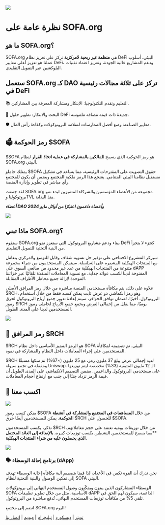 ![](../../static/1.png)

# نظرة عامة على SOFA.org

## **ما هو SOFA.org؟**

SOFA.org هي **منظمة غير ربحية لامركزية** تركز على تعزيز نظام DeFi البيئي. أسلوب عملنا هو تعزيز أعلى معايير DeFi، ودعم المشاريع عالية الجودة، وتعزيز اعتماد تقنيات البلوكشين عبر التمويل التقليدي.

## ستعمل SOFA.org كـ DAO تركز على ثلاثة مجالات رئيسية في DeFi

📚 التعليم وتقدم التكنولوجيا: الابتكار ومشاركة المعرفة بين المشاركين.

🔬 البحث والابتكار: تطوير حلول DeFi جديدة ذات قيمة مضافة ملموسة.

🛡 معايير الصناعة: وضع أفضل الممارسات لسلامة البروتوكولات وكفاءة رأس المال.

## **🗳 رمز الحوكمة $SOFA**

$SOFA هو رمز الحوكمة الذي يسمح **للمالكين بالمشاركة في عملية اتخاذ القرار** لنظام SOFA.org البيئي.

يمتلك حاملو $SOFA حقوق التصويت على المقترحات الرئيسية، مما يساعد في تشكيل مستقبل نظامنا البيئي المتنامي. يشجع هذا الرمز ملكية المجتمع ويضمن أن يكون للمجتمع رأي مباشر في تطوير وإدارة المنصة.

لقد جمعت SOFA.org مجموعة من الأعضاء المؤسسين والشركاء المتميزين لبدء نمو بروتوكولنا وTVL منذ البداية.

**_أعضاء DAO وأعضاء داعمون اعتبارًا من أوائل مايو 2024_**

![](../../static/partners.jpg)

## **ماذا تبني SOFA.org؟**

ستقوم SOFA.org ببناء ودعم مشاريع البروتوكول التي ستعزز نمو DeFi كجزء لا يتجزأ من البنية التحتية للتمويل التقليدي.

سيركز المشروع الافتتاحي على توفير حل تسوية شفاف وقابل للتوسع ولامركزي يتعامل مع المنتجات الهيكلية المشفرة على السلسلة. سيتمكن المستخدمون من شراء مجموعة متنوعة من المنتجات الهيكلية من عدد غير محدود من صانعي السوق على dAPP المفتوحة لدينا لكسب عوائد جذابة، مع تسوية المعاملات المنفذة تلقائيًا عبر خزائننا الموحدة لإزالة جميع مخاطر الأطراف المقابلة.

علاوة على ذلك، يتم مكافأة مستخدمي المنصة مباشرة من خلال رمز المرافق الأصلي $RCH، وهو رمز انكماشي ذو عرض ثابت يمكن كسبه فقط من خلال استخدام البروتوكول. أخيرًا، لضمان توافق الحوافز، سيتم إعادة تدوير جميع أرباح البروتوكول لحرق رموز $RCH يوميًا، مما يقلل من إجمالي العرض ويجمع جميع الأرباح لحاملي رموز المستخدمين لدينا على المدى الطويل.

![](../../static/draw1.png)

## **🤑 رمز المرافق $RCH**

$RCH هو الرمز المميز الأساسي داخل نظام SOFA البيئي. تم تصميمه لمكافأة المستخدمين على إجراء المعاملات داخل النظام والمشاركة في نموه.

$RCH لديه إجمالي عرض يبلغ 37 مليون رمز، مع 25 مليون (~67%) تم سكها مسبقًا ومقفلة في تجمع سيولة Uniswap. الـ 12 مليون المتبقية (33%) مخصصة ليتم توزيعها على مستخدمي البروتوكول والداعمين. يضمن التصميم الانكماشي على المدى الطويل أن قيمة الرمز تزداد جنبًا إلى جنب مع ارتفاع أحجام المعاملات.

## **🚀 اكسب معنا**

![](../../static/draw2.png)

يمكن كسب رموز $SOFA من خلال **المساهمات في المجتمع والمشاركة في أنشطة الحوكمة**. يمكن للمستخدمين أيضًا حرق $RCH للحصول على $SOFA.

تذكر، يكسب المستخدمون $RCH من خلال توزيعات يومية تعتمد على حجم معاملاتهم، **مما يسمح للمستخدمين النشطين بكسب توزيعات كبيرة، **بالإضافة إلى العائد المحتمل الذي يحصلون عليه من شراء المنتجات الهيكلية.**

![](../../static/Wu3Qb2plXomo5oxBdZ6uNAg9sEj.png)

### 🗣 برنامج إحالة الوسطاء (dApp)

نحن ندرك أن القوة تكمن في الأعداد، لذا قمنا بتصميم آلية مكافأة إحالة الوسطاء تهدف إلى تمكين الوصول والبنية التحتية لنظام SOFA البيئي.

الوسطاء المشاركون الذين يبنون ويمكّنون وصول المستخدم النهائي إلى بروتوكولات SOFA الأساسية، مثل من خلال تطوير تطبيقات dAPP الداعمة، سيكون لهم الحق في تلقي 5% من مكافآت توزيعات المستخدم النهائي، تُدفع مباشرة من البروتوكول.

انضم إلى مجتمع SOFA.org اليوم!

[تويتر](https://x.com/SOFAorgDAO) | [ديسكورد](https://discord.gg/sofaorg) | [تيليجرام](http://t.me/SOFAorg) | [ميديم](https://medium.com/sofaorg) | [اتصل بنا](mailto:contact@sofa.org)
